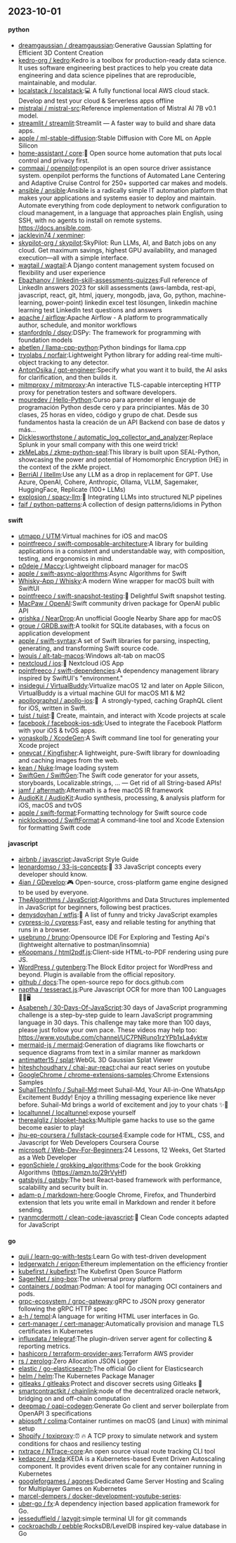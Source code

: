 ## 2023-10-01

#### python
* [dreamgaussian / dreamgaussian](https://github.com/dreamgaussian/dreamgaussian):Generative Gaussian Splatting for Efficient 3D Content Creation
* [kedro-org / kedro](https://github.com/kedro-org/kedro):Kedro is a toolbox for production-ready data science. It uses software engineering best practices to help you create data engineering and data science pipelines that are reproducible, maintainable, and modular.
* [localstack / localstack](https://github.com/localstack/localstack):💻 A fully functional local AWS cloud stack. Develop and test your cloud & Serverless apps offline
* [mistralai / mistral-src](https://github.com/mistralai/mistral-src):Reference implementation of Mistral AI 7B v0.1 model.
* [streamlit / streamlit](https://github.com/streamlit/streamlit):Streamlit — A faster way to build and share data apps.
* [apple / ml-stable-diffusion](https://github.com/apple/ml-stable-diffusion):Stable Diffusion with Core ML on Apple Silicon
* [home-assistant / core](https://github.com/home-assistant/core):🏡 Open source home automation that puts local control and privacy first.
* [commaai / openpilot](https://github.com/commaai/openpilot):openpilot is an open source driver assistance system. openpilot performs the functions of Automated Lane Centering and Adaptive Cruise Control for 250+ supported car makes and models.
* [ansible / ansible](https://github.com/ansible/ansible):Ansible is a radically simple IT automation platform that makes your applications and systems easier to deploy and maintain. Automate everything from code deployment to network configuration to cloud management, in a language that approaches plain English, using SSH, with no agents to install on remote systems. https://docs.ansible.com.
* [jacklevin74 / xenminer](https://github.com/jacklevin74/xenminer):
* [skypilot-org / skypilot](https://github.com/skypilot-org/skypilot):SkyPilot: Run LLMs, AI, and Batch jobs on any cloud. Get maximum savings, highest GPU availability, and managed execution—all with a simple interface.
* [wagtail / wagtail](https://github.com/wagtail/wagtail):A Django content management system focused on flexibility and user experience
* [Ebazhanov / linkedin-skill-assessments-quizzes](https://github.com/Ebazhanov/linkedin-skill-assessments-quizzes):Full reference of LinkedIn answers 2023 for skill assessments (aws-lambda, rest-api, javascript, react, git, html, jquery, mongodb, java, Go, python, machine-learning, power-point) linkedin excel test lösungen, linkedin machine learning test LinkedIn test questions and answers
* [apache / airflow](https://github.com/apache/airflow):Apache Airflow - A platform to programmatically author, schedule, and monitor workflows
* [stanfordnlp / dspy](https://github.com/stanfordnlp/dspy):DSPy: The framework for programming with foundation models
* [abetlen / llama-cpp-python](https://github.com/abetlen/llama-cpp-python):Python bindings for llama.cpp
* [tryolabs / norfair](https://github.com/tryolabs/norfair):Lightweight Python library for adding real-time multi-object tracking to any detector.
* [AntonOsika / gpt-engineer](https://github.com/AntonOsika/gpt-engineer):Specify what you want it to build, the AI asks for clarification, and then builds it.
* [mitmproxy / mitmproxy](https://github.com/mitmproxy/mitmproxy):An interactive TLS-capable intercepting HTTP proxy for penetration testers and software developers.
* [mouredev / Hello-Python](https://github.com/mouredev/Hello-Python):Curso para aprender el lenguaje de programación Python desde cero y para principiantes. Más de 30 clases, 25 horas en vídeo, código y grupo de chat. Desde sus fundamentos hasta la creación de un API Backend con base de datos y más...
* [Dicklesworthstone / automatic_log_collector_and_analyzer](https://github.com/Dicklesworthstone/automatic_log_collector_and_analyzer):Replace Splunk in your small company with this one weird trick!
* [zkMeLabs / zkme-python-seal](https://github.com/zkMeLabs/zkme-python-seal):This library is built upon SEAL-Python, showcasing the power and potential of Homomorphic Encryption (HE) in the context of the zkMe project.
* [BerriAI / litellm](https://github.com/BerriAI/litellm):Use any LLM as a drop in replacement for GPT. Use Azure, OpenAI, Cohere, Anthropic, Ollama, VLLM, Sagemaker, HuggingFace, Replicate (100+ LLMs)
* [explosion / spacy-llm](https://github.com/explosion/spacy-llm):🦙 Integrating LLMs into structured NLP pipelines
* [faif / python-patterns](https://github.com/faif/python-patterns):A collection of design patterns/idioms in Python

#### swift
* [utmapp / UTM](https://github.com/utmapp/UTM):Virtual machines for iOS and macOS
* [pointfreeco / swift-composable-architecture](https://github.com/pointfreeco/swift-composable-architecture):A library for building applications in a consistent and understandable way, with composition, testing, and ergonomics in mind.
* [p0deje / Maccy](https://github.com/p0deje/Maccy):Lightweight clipboard manager for macOS
* [apple / swift-async-algorithms](https://github.com/apple/swift-async-algorithms):Async Algorithms for Swift
* [Whisky-App / Whisky](https://github.com/Whisky-App/Whisky):A modern Wine wrapper for macOS built with SwiftUI
* [pointfreeco / swift-snapshot-testing](https://github.com/pointfreeco/swift-snapshot-testing):📸 Delightful Swift snapshot testing.
* [MacPaw / OpenAI](https://github.com/MacPaw/OpenAI):Swift community driven package for OpenAI public API
* [grishka / NearDrop](https://github.com/grishka/NearDrop):An unofficial Google Nearby Share app for macOS
* [groue / GRDB.swift](https://github.com/groue/GRDB.swift):A toolkit for SQLite databases, with a focus on application development
* [apple / swift-syntax](https://github.com/apple/swift-syntax):A set of Swift libraries for parsing, inspecting, generating, and transforming Swift source code.
* [lwouis / alt-tab-macos](https://github.com/lwouis/alt-tab-macos):Windows alt-tab on macOS
* [nextcloud / ios](https://github.com/nextcloud/ios):📱 Nextcloud iOS App
* [pointfreeco / swift-dependencies](https://github.com/pointfreeco/swift-dependencies):A dependency management library inspired by SwiftUI's "environment."
* [insidegui / VirtualBuddy](https://github.com/insidegui/VirtualBuddy):Virtualize macOS 12 and later on Apple Silicon, VirtualBuddy is a virtual machine GUI for macOS M1 & M2
* [apollographql / apollo-ios](https://github.com/apollographql/apollo-ios):📱  A strongly-typed, caching GraphQL client for iOS, written in Swift.
* [tuist / tuist](https://github.com/tuist/tuist):🚀 Create, maintain, and interact with Xcode projects at scale
* [facebook / facebook-ios-sdk](https://github.com/facebook/facebook-ios-sdk):Used to integrate the Facebook Platform with your iOS & tvOS apps.
* [yonaskolb / XcodeGen](https://github.com/yonaskolb/XcodeGen):A Swift command line tool for generating your Xcode project
* [onevcat / Kingfisher](https://github.com/onevcat/Kingfisher):A lightweight, pure-Swift library for downloading and caching images from the web.
* [kean / Nuke](https://github.com/kean/Nuke):Image loading system
* [SwiftGen / SwiftGen](https://github.com/SwiftGen/SwiftGen):The Swift code generator for your assets, storyboards, Localizable.strings, … — Get rid of all String-based APIs!
* [jamf / aftermath](https://github.com/jamf/aftermath):Aftermath is a free macOS IR framework
* [AudioKit / AudioKit](https://github.com/AudioKit/AudioKit):Audio synthesis, processing, & analysis platform for iOS, macOS and tvOS
* [apple / swift-format](https://github.com/apple/swift-format):Formatting technology for Swift source code
* [nicklockwood / SwiftFormat](https://github.com/nicklockwood/SwiftFormat):A command-line tool and Xcode Extension for formatting Swift code

#### javascript
* [airbnb / javascript](https://github.com/airbnb/javascript):JavaScript Style Guide
* [leonardomso / 33-js-concepts](https://github.com/leonardomso/33-js-concepts):📜 33 JavaScript concepts every developer should know.
* [4ian / GDevelop](https://github.com/4ian/GDevelop):🎮 Open-source, cross-platform game engine designed to be used by everyone.
* [TheAlgorithms / JavaScript](https://github.com/TheAlgorithms/JavaScript):Algorithms and Data Structures implemented in JavaScript for beginners, following best practices.
* [denysdovhan / wtfjs](https://github.com/denysdovhan/wtfjs):🤪 A list of funny and tricky JavaScript examples
* [cypress-io / cypress](https://github.com/cypress-io/cypress):Fast, easy and reliable testing for anything that runs in a browser.
* [usebruno / bruno](https://github.com/usebruno/bruno):Opensource IDE For Exploring and Testing Api's (lightweight alternative to postman/insomnia)
* [eKoopmans / html2pdf.js](https://github.com/eKoopmans/html2pdf.js):Client-side HTML-to-PDF rendering using pure JS.
* [WordPress / gutenberg](https://github.com/WordPress/gutenberg):The Block Editor project for WordPress and beyond. Plugin is available from the official repository.
* [github / docs](https://github.com/github/docs):The open-source repo for docs.github.com
* [naptha / tesseract.js](https://github.com/naptha/tesseract.js):Pure Javascript OCR for more than 100 Languages 📖🎉🖥
* [Asabeneh / 30-Days-Of-JavaScript](https://github.com/Asabeneh/30-Days-Of-JavaScript):30 days of JavaScript programming challenge is a step-by-step guide to learn JavaScript programming language in 30 days. This challenge may take more than 100 days, please just follow your own pace. These videos may help too: https://www.youtube.com/channel/UC7PNRuno1rzYPb1xLa4yktw
* [mermaid-js / mermaid](https://github.com/mermaid-js/mermaid):Generation of diagrams like flowcharts or sequence diagrams from text in a similar manner as markdown
* [antimatter15 / splat](https://github.com/antimatter15/splat):WebGL 3D Gaussian Splat Viewer
* [hiteshchoudhary / chai-aur-react](https://github.com/hiteshchoudhary/chai-aur-react):chai aur react series on youtube
* [GoogleChrome / chrome-extensions-samples](https://github.com/GoogleChrome/chrome-extensions-samples):Chrome Extensions Samples
* [SuhailTechInfo / Suhail-Md](https://github.com/SuhailTechInfo/Suhail-Md):meet Suhail-Md, Your All-in-One WhatsApp Excitement Buddy! Enjoy a thrilling messaging experience like never before. Suhail-Md brings a world of excitement and joy to your chats ✨🤖
* [localtunnel / localtunnel](https://github.com/localtunnel/localtunnel):expose yourself
* [therealgliz / blooket-hacks](https://github.com/therealgliz/blooket-hacks):Multiple game hacks to use so the game become easier to play!
* [jhu-ep-coursera / fullstack-course4](https://github.com/jhu-ep-coursera/fullstack-course4):Example code for HTML, CSS, and Javascript for Web Developers Coursera Course
* [microsoft / Web-Dev-For-Beginners](https://github.com/microsoft/Web-Dev-For-Beginners):24 Lessons, 12 Weeks, Get Started as a Web Developer
* [egonSchiele / grokking_algorithms](https://github.com/egonSchiele/grokking_algorithms):Code for the book Grokking Algorithms (https://amzn.to/29rVyHf)
* [gatsbyjs / gatsby](https://github.com/gatsbyjs/gatsby):The best React-based framework with performance, scalability and security built in.
* [adam-p / markdown-here](https://github.com/adam-p/markdown-here):Google Chrome, Firefox, and Thunderbird extension that lets you write email in Markdown and render it before sending.
* [ryanmcdermott / clean-code-javascript](https://github.com/ryanmcdermott/clean-code-javascript):🛁 Clean Code concepts adapted for JavaScript

#### go
* [quii / learn-go-with-tests](https://github.com/quii/learn-go-with-tests):Learn Go with test-driven development
* [ledgerwatch / erigon](https://github.com/ledgerwatch/erigon):Ethereum implementation on the efficiency frontier
* [kubefirst / kubefirst](https://github.com/kubefirst/kubefirst):The Kubefirst Open Source Platform
* [SagerNet / sing-box](https://github.com/SagerNet/sing-box):The universal proxy platform
* [containers / podman](https://github.com/containers/podman):Podman: A tool for managing OCI containers and pods.
* [grpc-ecosystem / grpc-gateway](https://github.com/grpc-ecosystem/grpc-gateway):gRPC to JSON proxy generator following the gRPC HTTP spec
* [a-h / templ](https://github.com/a-h/templ):A language for writing HTML user interfaces in Go.
* [cert-manager / cert-manager](https://github.com/cert-manager/cert-manager):Automatically provision and manage TLS certificates in Kubernetes
* [influxdata / telegraf](https://github.com/influxdata/telegraf):The plugin-driven server agent for collecting & reporting metrics.
* [hashicorp / terraform-provider-aws](https://github.com/hashicorp/terraform-provider-aws):Terraform AWS provider
* [rs / zerolog](https://github.com/rs/zerolog):Zero Allocation JSON Logger
* [elastic / go-elasticsearch](https://github.com/elastic/go-elasticsearch):The official Go client for Elasticsearch
* [helm / helm](https://github.com/helm/helm):The Kubernetes Package Manager
* [gitleaks / gitleaks](https://github.com/gitleaks/gitleaks):Protect and discover secrets using Gitleaks 🔑
* [smartcontractkit / chainlink](https://github.com/smartcontractkit/chainlink):node of the decentralized oracle network, bridging on and off-chain computation
* [deepmap / oapi-codegen](https://github.com/deepmap/oapi-codegen):Generate Go client and server boilerplate from OpenAPI 3 specifications
* [abiosoft / colima](https://github.com/abiosoft/colima):Container runtimes on macOS (and Linux) with minimal setup
* [Shopify / toxiproxy](https://github.com/Shopify/toxiproxy):⏰ 🔥 A TCP proxy to simulate network and system conditions for chaos and resiliency testing
* [nxtrace / NTrace-core](https://github.com/nxtrace/NTrace-core):An open source visual route tracking CLI tool
* [kedacore / keda](https://github.com/kedacore/keda):KEDA is a Kubernetes-based Event Driven Autoscaling component. It provides event driven scale for any container running in Kubernetes
* [googleforgames / agones](https://github.com/googleforgames/agones):Dedicated Game Server Hosting and Scaling for Multiplayer Games on Kubernetes
* [marcel-dempers / docker-development-youtube-series](https://github.com/marcel-dempers/docker-development-youtube-series):
* [uber-go / fx](https://github.com/uber-go/fx):A dependency injection based application framework for Go.
* [jesseduffield / lazygit](https://github.com/jesseduffield/lazygit):simple terminal UI for git commands
* [cockroachdb / pebble](https://github.com/cockroachdb/pebble):RocksDB/LevelDB inspired key-value database in Go
